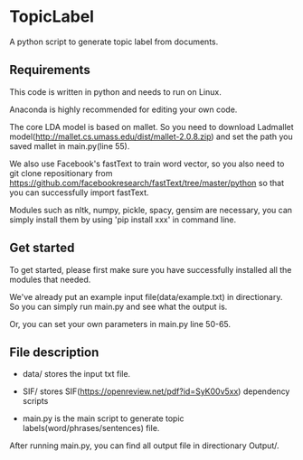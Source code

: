 # TopicLabel
A python script to generate topic label from documents.

## Requirements

This code is written in python and needs to run on Linux. 

Anaconda is highly recommended for editing your own code.

The core LDA model is based on mallet. So you need to download Ladmallet model(http://mallet.cs.umass.edu/dist/mallet-2.0.8.zip) and set the path you saved mallet in main.py(line 55).

We also use Facebook's fastText to train word vector, so you also need to git clone repositionary from https://github.com/facebookresearch/fastText/tree/master/python so that you can successfully import fastText.

Modules such as nltk, numpy, pickle, spacy, gensim are necessary, you can simply install them by using 'pip install xxx' in command line.


## Get started

To get started, please first make sure you have successfully installed all the modules that needed.

We've already put an example input file(data/example.txt) in directionary. So you can simply run main.py and see what the output is.

Or, you can set your own parameters in main.py line 50-65.


## File description

* data/ stores the input txt file. 

* SIF/ stores SIF(https://openreview.net/pdf?id=SyK00v5xx) dependency scripts

* main.py is the main script to generate topic labels(word/phrases/sentences) file. 

After running main.py, you can find all output file in directionary Output/.
